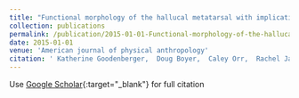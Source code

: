```yaml
---
title: "Functional morphology of the hallucal metatarsal with implications for inferring grasping ability in extinct primates"
collection: publications
permalink: /publication/2015-01-01-Functional-morphology-of-the-hallucal-metatarsal-with-implications-for-inferring-grasping-ability-in-extinct-primates
date: 2015-01-01
venue: 'American journal of physical anthropology'
citation: ' Katherine Goodenberger,  Doug Boyer,  Caley Orr,  Rachel Jacobs,  John Femiani,  Biren Patel, &quot;Functional morphology of the hallucal metatarsal with implications for inferring grasping ability in extinct primates.&quot; American journal of physical anthropology, 2015.'
---
```

Use [Google Scholar](https://scholar.google.com/scholar?q=Functional+morphology+of+the+hallucal+metatarsal+with+implications+for+inferring+grasping+ability+in+extinct+primates){:target="_blank"} for full citation